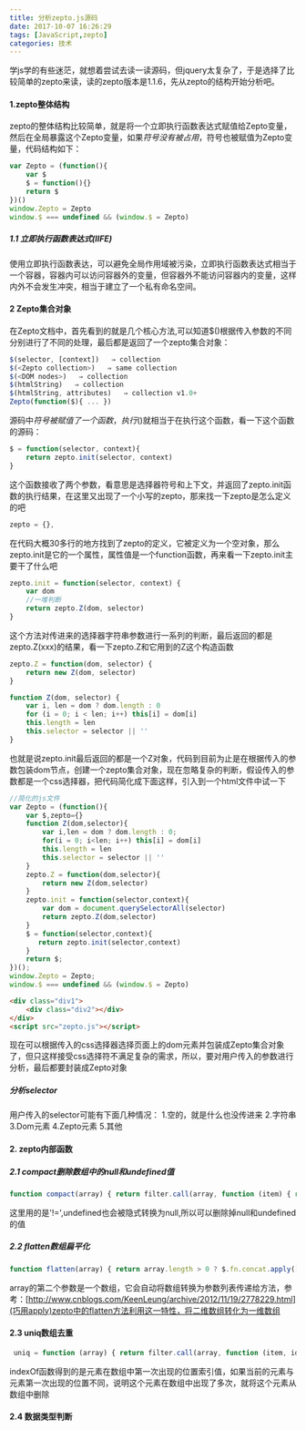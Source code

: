 ```yaml
---
title: 分析zepto.js源码
date: 2017-10-07 16:26:29
tags: [JavaScript,zepto]
categories: 技术
---
```

学js学的有些迷茫，就想着尝试去读一读源码，但jquery太复杂了，于是选择了比较简单的zepto来读，读的zepto版本是1.1.6，先从zepto的结构开始分析吧。
<!-- more -->
#### 1.zepto整体结构
zepto的整体结构比较简单，就是将一个立即执行函数表达式赋值给Zepto变量，然后在全局暴露这个Zepto变量，如果$符号没有被占用，$符号也被赋值为Zepto变量，代码结构如下：
```javascript
var Zepto = (function(){
    var $
    $ = function(){}
    return $
})()
window.Zepto = Zepto
window.$ === undefined && (window.$ = Zepto)
```
##### 1.1 立即执行函数表达式(IIFE)
使用立即执行函数表达，可以避免全局作用域被污染，立即执行函数表达式相当于一个容器，容器内可以访问容器外的变量，但容器外不能访问容器内的变量，这样内外不会发生冲突，相当于建立了一个私有命名空间。

#### 2 Zepto集合对象
在Zepto文档中，首先看到的就是几个核心方法,可以知道$()根据传入参数的不同分别进行了不同的处理，最后都是返回了一个zepto集合对象：
```javascript
$(selector, [context])   ⇒ collection
$(<Zepto collection>)   ⇒ same collection
$(<DOM nodes>)   ⇒ collection
$(htmlString)   ⇒ collection
$(htmlString, attributes)   ⇒ collection v1.0+
Zepto(function($){ ... })  
```
源码中$符号被赋值了一个函数，执行$()就相当于在执行这个函数，看一下这个函数的源码：
```javascript
$ = function(selector, context){
    return zepto.init(selector, context)
}
```
这个函数接收了两个参数，看意思是选择器符号和上下文，并返回了zepto.init函数的执行结果，在这里又出现了一个小写的zepto，那来找一下zepto是怎么定义的吧
```javascript
zepto = {},
```
在代码大概30多行的地方找到了zepto的定义，它被定义为一个空对象，那么zepto.init是它的一个属性，属性值是一个function函数，再来看一下zepto.init主要干了什么吧
```javascript
zepto.init = function(selector, context) {
    var dom
    //一堆判断
    return zepto.Z(dom, selector)
}
```
这个方法对传进来的选择器字符串参数进行一系列的判断，最后返回的都是zepto.Z(xxx)的结果，看一下zepto.Z和它用到的Z这个构造函数
```javascript
zepto.Z = function(dom, selector) {
    return new Z(dom, selector)
}

function Z(dom, selector) {
    var i, len = dom ? dom.length : 0
    for (i = 0; i < len; i++) this[i] = dom[i]
    this.length = len
    this.selector = selector || ''
}
```
也就是说zepto.init最后返回的都是一个Z对象，代码到目前为止是在根据传入的参数包装dom节点，创建一个zepto集合对象，现在忽略复杂的判断，假设传入的参数都是一个css选择器，把代码简化成下面这样，引入到一个html文件中试一下
```javascript
//简化的js文件
var Zepto = (function(){
    var $,zepto={}
    function Z(dom,selector){
        var i,len = dom ? dom.length : 0;
        for(i = 0; i<len; i++) this[i] = dom[i]
        this.length = len
        this.selector = selector || ''
    }
    zepto.Z = function(dom,selector){
        return new Z(dom,selector)
    }
    zepto.init = function(selector,context){
        var dom = document.querySelectorAll(selector)
        return zepto.Z(dom,selector)
    }
    $ = function(selector,context){
       return zepto.init(selector,context)
    }
    return $;
})();
window.Zepto = Zepto;
window.$ === undefined && (window.$ = Zepto)
```
```html
<div class="div1">
    <div class="div2"></div>
</div>
<script src="zepto.js"></script>
```
现在可以根据传入的css选择器选择页面上的dom元素并包装成Zepto集合对象了，但只这样接受css选择符不满足复杂的需求，所以，要对用户传入的参数进行分析，最后都要封装成Zepto对象

##### 分析selector
用户传入的selector可能有下面几种情况：
1.空的，就是什么也没传进来
2.字符串
3.Dom元素
4.Zepto元素
5.其他


#### 2. zepto内部函数
##### 2.1 compact删除数组中的null和undefined值
```javascript
function compact(array) { return filter.call(array, function (item) { return item != null }) }
```
这里用的是'!=',undefined也会被隐式转换为null,所以可以删除掉null和undefined的值

##### 2.2 flatten数组扁平化
```javascript
function flatten(array) { return array.length > 0 ? $.fn.concat.apply([], array) : array }
```
array的第二个参数是一个数组，它会自动将数组转换为参数列表传递给方法，参考：[http://www.cnblogs.com/KeenLeung/archive/2012/11/19/2778229.html](巧用apply)zepto中的flatten方法利用这一特性，将二维数组转化为一维数组

#### 2.3 uniq数组去重
```javascript
 uniq = function (array) { return filter.call(array, function (item, idx) { return array.indexOf(item) == idx }) }
```
indexOf函数得到的是元素在数组中第一次出现的位置索引值，如果当前的元素与元素第一次出现的位置不同，说明这个元素在数组中出现了多次，就将这个元素从数组中删除

#### 2.4 数据类型判断
